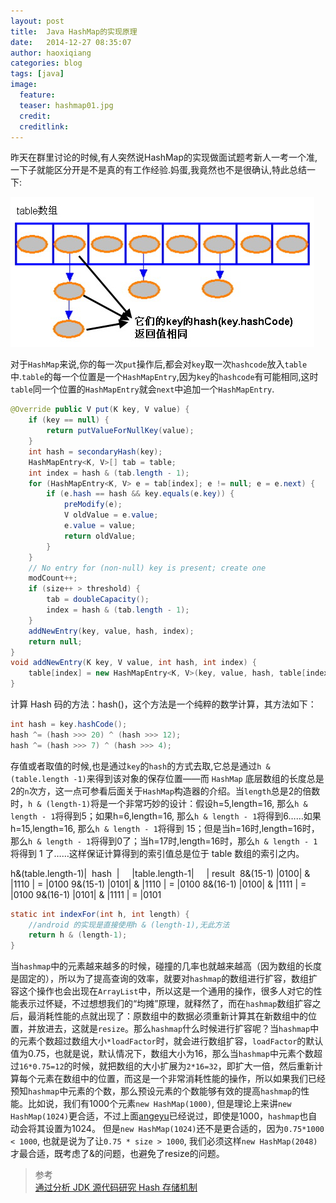 ```yaml
---
layout: post
title:  Java HashMap的实现原理
date:   2014-12-27 08:35:07
author: haoxiqiang
categories: blog
tags: [java]
image:
  feature:
  teaser: hashmap01.jpg
  credit:
  creditlink:
---
```

昨天在群里讨论的时候,有人突然说HashMap的实现做面试题考新人一考一个准,一下子就能区分开是不是真的有工作经验.妈蛋,我竟然也不是很确认,特此总结一下:

![hashmap01](/images/hashmap01.jpg)

<!-- more -->
对于`HashMap`来说,你的每一次`put`操作后,都会对`key`取一次`hashcode`放入`table`中.`table`的每一个位置是一个`HashMapEntry`,因为`key`的`hashcode`有可能相同,这时`table`同一个位置的`HashMapEntry`就会`next`中追加一个`HashMapEntry`.
``` java
@Override public V put(K key, V value) {
    if (key == null) {
        return putValueForNullKey(value);
    }
    int hash = secondaryHash(key);
    HashMapEntry<K, V>[] tab = table;
    int index = hash & (tab.length - 1);
    for (HashMapEntry<K, V> e = tab[index]; e != null; e = e.next) {
        if (e.hash == hash && key.equals(e.key)) {
            preModify(e);
            V oldValue = e.value;
            e.value = value;
            return oldValue;
        }
    }
    // No entry for (non-null) key is present; create one
    modCount++;
    if (size++ > threshold) {
        tab = doubleCapacity();
        index = hash & (tab.length - 1);
    }
    addNewEntry(key, value, hash, index);
    return null;
}
void addNewEntry(K key, V value, int hash, int index) {
	table[index] = new HashMapEntry<K, V>(key, value, hash, table[index]);
}
```
计算 Hash 码的方法：hash()，这个方法是一个纯粹的数学计算，其方法如下：

``` java
int hash = key.hashCode();
hash ^= (hash >>> 20) ^ (hash >>> 12);
hash ^= (hash >>> 7) ^ (hash >>> 4);
```

存值或者取值的时候,也是通过`key`的`hash`的方式去取,它总是通过`h &(table.length -1)`来得到该对象的保存位置——而 `HashMap` 底层数组的长度总是2的`n`次方，这一点可参看后面关于`HashMap`构造器的介绍。当`length`总是2的倍数时，`h & (length-1)`将是一个非常巧妙的设计：假设h=5,length=16, 那么`h & length - 1`将得到5；如果h=6,length=16, 那么`h & length - 1`将得到6……如果h=15,length=16, 那么`h & length - 1`将得到 15；但是当h=16时,length=16时，那么`h & length - 1`将得到0了；当h=17时,length=16时，那么`h & length - 1`将得到 1 了……这样保证计算得到的索引值总是位于 table 数组的索引之内。

h&(table.length-1)|&nbsp;&nbsp;hash&nbsp;&nbsp;|&nbsp;&nbsp;&nbsp;&nbsp;&nbsp;|table.length-1|&nbsp;&nbsp;&nbsp;&nbsp;&nbsp;|&nbsp;result&nbsp;
8&(15-1)          |0100|  &  |1110          |  =  |0100
9&(15-1)          |0101|  &  |1110          |  =  |0100
8&(16-1)          |0100|  &  |1111          |  =  |0100
9&(16-1)          |0101|  &  |1111          |  =  |0101

``` java
static int indexFor(int h, int length) { 
	//android 的实现是直接使用h & (length-1),无此方法
    return h & (length-1); 
}
```

当`hashmap`中的元素越来越多的时候，碰撞的几率也就越来越高（因为数组的长度是固定的），所以为了提高查询的效率，就要对`hashmap`的数组进行扩容，数组扩容这个操作也会出现在`ArrayList`中，所以这是一个通用的操作，很多人对它的性能表示过怀疑，不过想想我们的“均摊”原理，就释然了，而在`hashmap`数组扩容之后，最消耗性能的点就出现了：原数组中的数据必须重新计算其在新数组中的位置，并放进去，这就是`resize`。那么`hashmap`什么时候进行扩容呢？当`hashmap`中的元素个数超过数组大小`*loadFactor`时，就会进行数组扩容，`loadFactor`的默认值为0.75，也就是说，默认情况下，数组大小为16，那么当`hashmap`中元素个数超过`16*0.75=12`的时候，就把数组的大小扩展为`2*16=32`，即扩大一倍，然后重新计算每个元素在数组中的位置，而这是一个非常消耗性能的操作，所以如果我们已经预知`hashmap`中元素的个数，那么预设元素的个数能够有效的提高`hashmap`的性能。比如说，我们有1000个元素`new HashMap(1000)`, 但是理论上来讲`new HashMap(1024)`更合适，不过上面[angeyu](http://www.iteye.com/topic/539465)已经说过，即使是1000，`hashmap`也自动会将其设置为1024。 但是`new HashMap(1024)`还不是更合适的，因为`0.75*1000 < 1000`, 也就是说为了让`0.75 * size > 1000`, 我们必须这样`new HashMap(2048)`才最合适，既考虑了&的问题，也避免了resize的问题。 

>参考<br/> [通过分析 JDK 源代码研究 Hash 存储机制](http://www.ibm.com/developerworks/cn/java/j-lo-hash/?ca=drs-tp4608)
